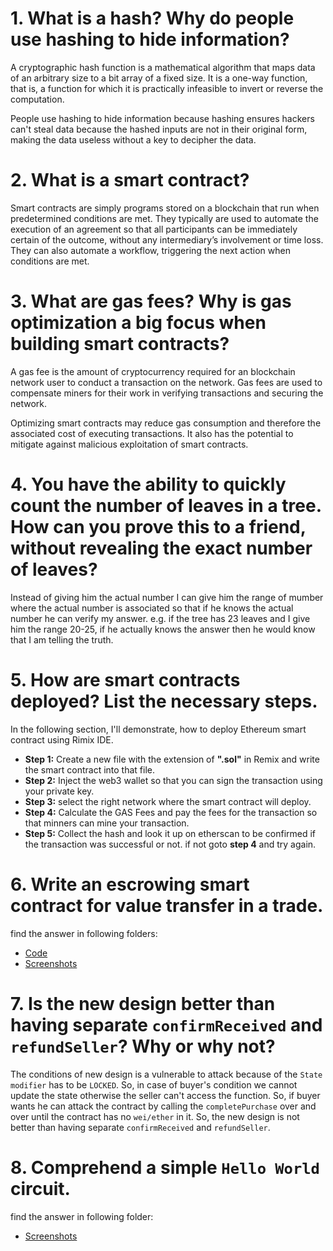 # 1. What is a hash? Why do people use hashing to hide information?
A cryptographic hash function is a mathematical algorithm that maps data of an arbitrary size to a bit array of a fixed size. It is a one-way function, that is, a function for which it is practically infeasible to invert or reverse the computation.

People use hashing to hide information because hashing ensures hackers can't steal data because the hashed inputs are not in their original form, making the data useless without a key to decipher the data.

# 2. What is a smart contract?
Smart contracts are simply programs stored on a blockchain that run when predetermined conditions are met. They typically are used to automate the execution of an agreement so that all participants can be immediately certain of the outcome, without any intermediary’s involvement or time loss. They can also automate a workflow, triggering the next action when conditions are met.

# 3. What are gas fees? Why is gas optimization a big focus when building smart contracts?
A gas fee is the amount of cryptocurrency required for an blockchain network user to conduct a transaction on the network. Gas fees are used to compensate miners for their work in verifying transactions and securing the network.

Optimizing smart contracts may reduce gas consumption and therefore the associated cost of executing transactions. It also has the potential to mitigate against malicious exploitation of smart contracts.

# 4. You have the ability to quickly count the number of leaves in a tree. How can you prove this to a friend, without revealing the exact number of leaves?
Instead of giving him the actual number I can give him the range of mumber where the actual number is associated so that if he knows the actual number he can verify my answer. e.g. if the tree has 23 leaves and I give him the range 20-25, if he actually knows the answer then he would know that I am telling the truth.

# 5. How are smart contracts deployed? List the necessary steps.
In the following section, I'll demonstrate, how to deploy Ethereum smart contract using Rimix IDE.
* **Step 1:** Create a new file with the extension of **".sol"** in Remix and write the smart contract into that file.
* **Step 2:** Inject the web3 wallet so that you can sign the transaction using your private key.
* **Step 3:** select the right network where the smart contract will deploy.
* **Step 4:** Calculate the GAS Fees and pay the fees for the transaction so that minners can mine your transaction.
* **Step 5:** Collect the hash and look it up on etherscan to be confirmed if the transaction was successful or not. if not goto **step 4** and try again.

# 6. Write an escrowing smart contract for value transfer in a trade.
find the answer in following folders:
* [Code](https://github.com/Meharab/Zero-Knowledge/tree/main/Solidity)
* [Screenshots](https://github.com/Meharab/Zero-Knowledge/tree/main/Screenshots)

# 7. Is the new design better than having separate `confirmReceived` and `refundSeller`? Why or why not?
The conditions of new design is a vulnerable to attack because of the `State modifier` has to be `LOCKED`. So, in case of buyer's condition we cannot update the state otherwise the seller can't access the function. So, if buyer wants he can attack the contract by calling the `completePurchase` over and over until the contract has no `wei/ether` in it. So, the new design is not better than having separate `confirmReceived` and `refundSeller`.

# 8. Comprehend a simple `Hello World` circuit.
find the answer in following folder:
* [Screenshots](https://github.com/Meharab/Zero-Knowledge/blob/main/Screenshots/question-8-zkrepl-dev-circom.png)
